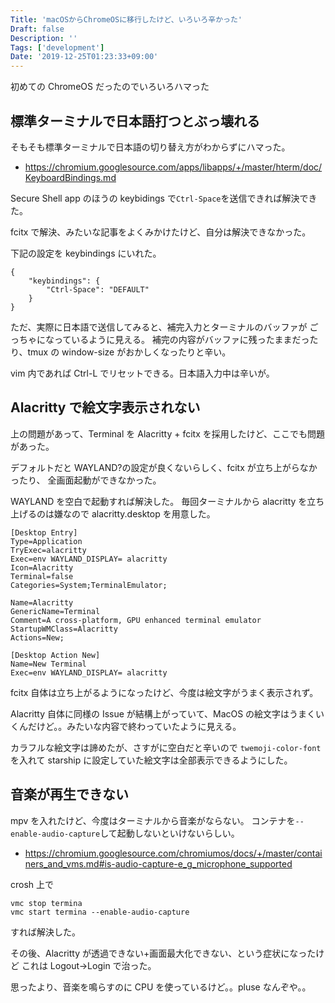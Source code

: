 ```yaml
---
Title: 'macOSからChromeOSに移行したけど、いろいろ辛かった'
Draft: false
Description: ''
Tags: ['development']
Date: '2019-12-25T01:23:33+09:00'
---
```


初めての ChromeOS だったのでいろいろハマった

<!--more-->

## 標準ターミナルで日本語打つとぶっ壊れる

そもそも標準ターミナルで日本語の切り替え方がわからずにハマった。

- https://chromium.googlesource.com/apps/libapps/+/master/hterm/doc/KeyboardBindings.md

Secure Shell app のほうの keybidings で`Ctrl-Space`を送信できれば解決できた。

fcitx で解決、みたいな記事をよくみかけたけど、自分は解決できなかった。

下記の設定を keybindings にいれた。

```
{
    "keybindings": {
        "Ctrl-Space": "DEFAULT"
    }
}
```

ただ、実際に日本語で送信してみると、補完入力とターミナルのバッファが
ごっちゃになっているように見える。
補完の内容がバッファに残ったままだったり、tmux の window-size がおかしくなったりと辛い。

vim 内であれば Ctrl-L でリセットできる。日本語入力中は辛いが。

## Alacritty で絵文字表示されない

上の問題があって、Terminal を Alacritty + fcitx を採用したけど、ここでも問題があった。

デフォルトだと WAYLAND?の設定が良くないらしく、fcitx が立ち上がらなかったり、
全画面起動ができなかった。

WAYLAND を空白で起動すれば解決した。
毎回ターミナルから alacritty を立ち上げるのは嫌なので alacritty.desktop を用意した。

```
[Desktop Entry]
Type=Application
TryExec=alacritty
Exec=env WAYLAND_DISPLAY= alacritty
Icon=Alacritty
Terminal=false
Categories=System;TerminalEmulator;

Name=Alacritty
GenericName=Terminal
Comment=A cross-platform, GPU enhanced terminal emulator
StartupWMClass=Alacritty
Actions=New;

[Desktop Action New]
Name=New Terminal
Exec=env WAYLAND_DISPLAY= alacritty
```

fcitx 自体は立ち上がるようになったけど、今度は絵文字がうまく表示されず。

Alacritty 自体に同様の Issue が結構上がっていて、MacOS の絵文字はうまくいくんだけど。。みたいな内容で終わっていたように見える。

カラフルな絵文字は諦めたが、さすがに空白だと辛いので `twemoji-color-font` を入れて
starship に設定していた絵文字は全部表示できるようにした。

## 音楽が再生できない

mpv を入れたけど、今度はターミナルから音楽がならない。
コンテナを`--enable-audio-capture`して起動しないといけないらしい。

- https://chromium.googlesource.com/chromiumos/docs/+/master/containers_and_vms.md#is-audio-capture-e_g_microphone_supported

crosh 上で

```
vmc stop termina
vmc start termina --enable-audio-capture
```

すれば解決した。

その後、Alacritty が透過できない+画面最大化できない、という症状になったけど
これは Logout->Login で治った。

思ったより、音楽を鳴らすのに CPU を使っているけど。。pluse なんぞや。。

